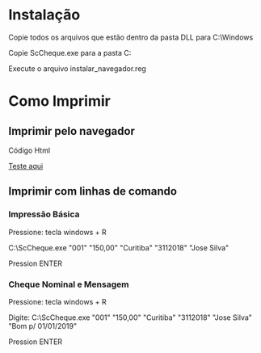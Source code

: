 # Instalação

  Copie todos os arquivos que estão dentro da pasta DLL para C:\Windows

  Copie ScCheque.exe para a pasta C:
  
  Execute o arquivo instalar_navegador.reg

# Como Imprimir

## Imprimir pelo navegador

  Código Html
  
  <a href='ScCheque:"001" "150,00" "Curitiba" "31122018" "Flavio Barros" "Bom p/ 01/01"'>Teste aqui</a>


## Imprimir com linhas de comando

### Impressão Básica

   Pressione: tecla windows + R

   C:\ScCheque.exe "001" "150,00" "Curitiba" "3112018" "Jose Silva"

   Pression ENTER

### Cheque Nominal e Mensagem

  Pressione: tecla windows + R

  Digite: C:\ScCheque.exe "001" "150,00" "Curitiba" "3112018" "Jose Silva" "Bom p/ 01/01/2019"

  Pression ENTER


